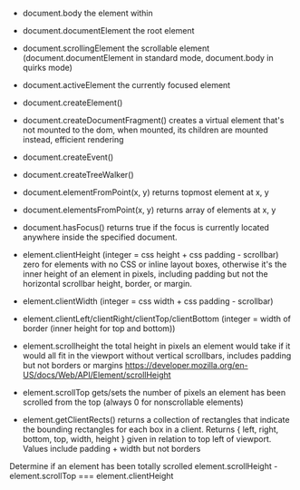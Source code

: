 * document.body
  the <body> element within <html>
* document.documentElement
  the root <html> element
* document.scrollingElement
  the scrollable element (document.documentElement in standard mode, document.body in quirks mode)
* document.activeElement
  the currently focused element

* document.createElement()

* document.createDocumentFragment()
  creates a virtual element that's not mounted to the dom, when mounted, its children are mounted instead, efficient rendering

* document.createEvent()

* document.createTreeWalker()

* document.elementFromPoint(x, y)
  returns topmost element at x, y

* document.elementsFromPoint(x, y)
  returns array of elements at x, y

* document.hasFocus()
  returns true if the focus is currently located anywhere inside the specified document.


* element.clientHeight
  (integer = css height + css padding - scrollbar) zero for elements with no CSS or inline layout boxes, otherwise it's  the inner height of an element in pixels, including padding but not the horizontal scrollbar height, border, or margin.

* element.clientWidth
  (integer = css width + css padding - scrollbar)

* element.clientLeft/clientRight/clientTop/clientBottom
  (integer = width of border (inner height for top and bottom))

* element.scrollheight
  the total height in pixels an element would take if it would all fit in the viewport without vertical scrollbars, includes padding but not borders or margins
  https://developer.mozilla.org/en-US/docs/Web/API/Element/scrollHeight

* element.scrollTop
  gets/sets the number of pixels an element has been scrolled from the top (always 0 for nonscrollable elements)

* element.getClientRects()
  returns a collection of rectangles that indicate the bounding rectangles for each box in a client. Returns { left, right, bottom, top, width, height } given in relation to top left of viewport. Values include padding + width but not borders

Determine if an element has been totally scrolled
  element.scrollHeight - element.scrollTop === element.clientHeight